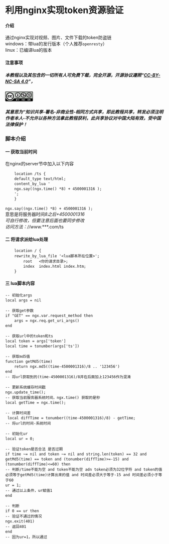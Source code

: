 # 利用nginx实现token资源验证

#### 介绍
通过nginx实现对视频、图片、文件下载的token防盗链  
windows：带lua的发行版本（个人推荐`openresty`）  
linux：已编译lua的版本  

#### 注意事项
##### 本教程以及其包含的一切所有人可免费下载，完全开源，开源协议遵照“[CC-BY-NC-SA 4.0](https://creativecommons.org/licenses/by-nc-sa/4.0/deed.zh)”，  
[![image](https://github.com/2879597772/ONT/blob/master/images/CC.png)](https://creativecommons.org/licenses/by-nc-sa/4.0/deed.zh)
##### 其意思为“知识共享-署名-非商业性-相同方式共享，即此教程共享，转发必须注明作者本人-不允许以各种方法拿此教程获利，此共享协议对中国大陆有效，受中国法律保护！

### 脚本介绍

#### 一 获取当前时间
在nginx的server节中加入以下内容

		location /ts {
		default_type text/html;
		content_by_lua '
		ngx.say((ngx.time() *8) + 4500001316 );
		';
		}

`ngx.say((ngx.time() *8) + 4500001316 );`  
意思是将服务器时间*8之后+4500001316  
可自行修改，但要注意后面也要同步修改  
访问方法：//www.****.com/ts

#### 二 将请求派给lua处理

		location / {
		rewrite_by_lua_file '<lua脚本所在位置>';
            root   <你的请求目录>;
            index  index.html index.htm;
        }

#### 三 lua脚本内容

```
-- 初始化args
local args = nil  

-- 获取get参数  
if "GET" == ngx.var.request_method then  
    args = ngx.req.get_uri_args()  
end  

-- 获取url中的token和ts  
local token = args['token']  
local time = tonumber(args['ts'])  

-- 获取md5值  
function getMd5(time)  
    return ngx.md5((time-4500001316)/8 .. '123456')  
end  
-- 将url获取到的(time-4500001316)/8并在后面加上123456作为混淆  

-- 更新系统缓存时间戳  
ngx.update_time();  
-- 获取当前服务器系统时间，ngx.time() 获取的是秒  
local getTime = ngx.time();  

-- 计算时间差  
 local diffTime = tonumber((time-4500001316)/8) - getTime;  
-- 将url的时间-系统时间  

-- 初始化ur  
local ur = 0;  

-- 验证token是否合法 是否过期  
if time ~= nil and token ~= nil and string.len(token) == 32 and getMd5(time) == token and (tonumber(diffTime)>=-15) and (tonumber(diffTime)<=60) then  
-- 判断/time不能为空 and token不能为空 adn token必须为32位字符 and token的值必须等于getMd5(time)计算出来的值 and 时间差必须大于等于-15 and 时间差必须小于等于60  
ur = 1;  
-- 通过以上条件，ur赋值1
end  

-- 判断
if 0 == ur then  
-- 验证不通过的情况  
ngx.exit(401)  
-- 返回401
end  
-- 因为ur=1，所以通过
```  
